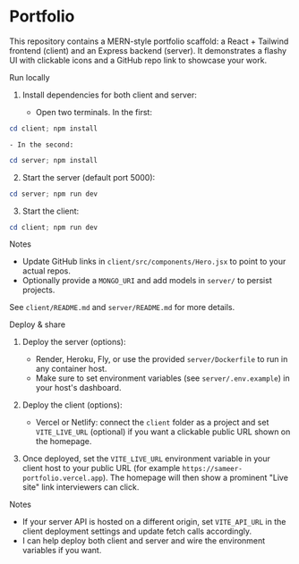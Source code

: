 # Portfolio

This repository contains a MERN-style portfolio scaffold: a React + Tailwind frontend (client) and an Express backend (server). It demonstrates a flashy UI with clickable icons and a GitHub repo link to showcase your work.

Run locally

1. Install dependencies for both client and server:

	- Open two terminals. In the first:

```powershell
cd client; npm install
```

	- In the second:

```powershell
cd server; npm install
```

2. Start the server (default port 5000):

```powershell
cd server; npm run dev
```

3. Start the client:

```powershell
cd client; npm run dev
```

Notes
- Update GitHub links in `client/src/components/Hero.jsx` to point to your actual repos.
- Optionally provide a `MONGO_URI` and add models in `server/` to persist projects.

See `client/README.md` and `server/README.md` for more details.

Deploy & share

1. Deploy the server (options):
	- Render, Heroku, Fly, or use the provided `server/Dockerfile` to run in any container host.
	- Make sure to set environment variables (see `server/.env.example`) in your host's dashboard.

2. Deploy the client (options):
	- Vercel or Netlify: connect the `client` folder as a project and set `VITE_LIVE_URL` (optional) if you want a clickable public URL shown on the homepage.

3. Once deployed, set the `VITE_LIVE_URL` environment variable in your client host to your public URL (for example `https://sameer-portfolio.vercel.app`). The homepage will then show a prominent "Live site" link interviewers can click.

Notes
- If your server API is hosted on a different origin, set `VITE_API_URL` in the client deployment settings and update fetch calls accordingly.
- I can help deploy both client and server and wire the environment variables if you want.